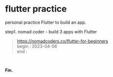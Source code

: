 # flutter practice

personal practice Flutter to build an app.

step1. nomad coder - build 3 apps with Flutter
> https://nomadcoders.co/flutter-for-beginners<br>
> begin : 2023-04-06<br>
> end : <br>

<br>

**Fin.**
